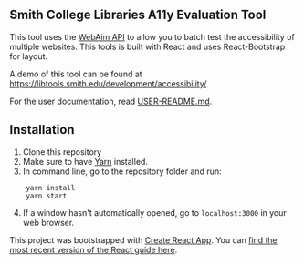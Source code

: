 ## Smith College Libraries A11y Evaluation Tool
This tool uses the [WebAim API](https://wave.webaim.org/api/) to allow you to batch test the accessibility of multiple websites.  This tools is built with React and uses React-Bootstrap for layout.

A demo of this tool can be found at https://libtools.smith.edu/development/accessibility/.

For the user documentation, read [USER-README.md](public/USER-README.md).

## Installation
1. Clone this repository
2. Make sure to have [Yarn](https://yarnpkg.com/en/) installed.
3. In command line, go to the repository folder and run:
```
    yarn install
    yarn start
```
4. If a window hasn't automatically opened, go to `localhost:3000` in your web browser.


This project was bootstrapped with [Create React App](https://github.com/facebookincubator/create-react-app).
You can [find the most recent version of the React guide here](https://github.com/facebookincubator/create-react-app/blob/master/packages/react-scripts/template/README.md).
